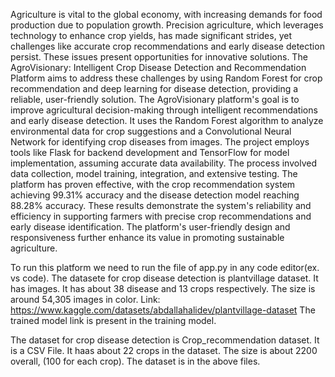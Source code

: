 Agriculture is vital to the global economy, with increasing demands for food 
production due to population growth. Precision agriculture, which leverages technology to 
enhance crop yields, has made significant strides, yet challenges like accurate crop 
recommendations and early disease detection persist. These issues present opportunities for 
innovative solutions. The AgroVisionary: Intelligent Crop Disease Detection and 
Recommendation Platform aims to address these challenges by using Random Forest for crop 
recommendation and deep learning for disease detection, providing a reliable, user-friendly 
solution. 
The AgroVisionary platform's goal is to improve agricultural decision-making 
through intelligent recommendations and early disease detection. It uses the Random Forest 
algorithm to analyze environmental data for crop suggestions and a Convolutional Neural 
Network for identifying crop diseases from images. The project employs tools like Flask for 
backend development and TensorFlow for model implementation, assuming accurate data 
availability. The process involved data collection, model training, integration, and extensive 
testing. 
The platform has proven effective, with the crop recommendation system 
achieving 99.31% accuracy and the disease detection model reaching 88.28% accuracy. 
These results demonstrate the system's reliability and efficiency in supporting farmers with 
precise crop recommendations and early disease identification. The platform's user-friendly 
design and responsiveness further enhance its value in promoting sustainable agriculture.


To run this platform we need to run the file of app.py in any code editor(ex. vs code).
The datasete for crop disease detection is plantvillage dataset. It has images. It has about 38 disease and 13 crops respectively. The size is around 54,305 images in color. Link: https://www.kaggle.com/datasets/abdallahalidev/plantvillage-dataset
The trained model link is present in the training model.

The dataset for crop disease detection is Crop_recommendation dataset. It is a CSV File. It haas about 22 crops in the dataset. The size is about 2200 overall, (100 for each crop). The dataset is in the above files.
